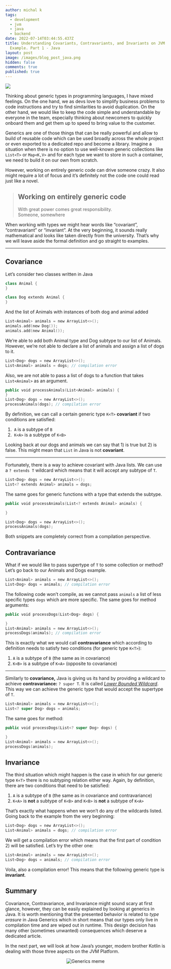 ```yaml
---
author: michal k
tags:
  - development
  - jvm
  - java
  - backend
date: 2022-07-14T03:44:55.437Z
title: Understanding Covariants, Contravariants, and Invariants on JVM Generics
  Example. Part 1 - Java
layout: post
image: /images/blog_post_java.png
hidden: false
comments: true
published: true
---
```

![](https://cdn-images-1.medium.com/max/1600/1*TdFqWJeP3LYOc-n6j6IGTQ.jpeg)

Thinking about generic types in programming languages, I have mixed feelings. On the one hand, we as devs love to simplify business problems to code instructions and try to find similarities to avoid duplication. On the other hand, we would like to keep the code simple and understandable by everyone in the team, especially thinking about newcomers to quickly onboard them and get them up to speed to bring value to the customer.

Generics are one of those things that can be really powerful and allow to build of reusable code which can be used broadly across the whole project or even exported to a dedicated repo and become a library. Imagine a situation when there is no option to use well-known generic collections like `List<T>` or `Map<K,V>` and for each type we want to store in such a container, we need to build it on our own from scratch.

However, working on entirely generic code can drive someone crazy. It also might require a lot of focus and it’s definitely not the code one could read just like a novel.

<blockquote><h2>Working on entirely generic code</h2><div>With great power comes great responsibility.</div><footer>Someone, somewhere</footer></blockquote>

When working with types we might hear words like “covariant”, “contravariant” or “invariant”. At the very beginning, it sounds really mathematical and looks like taken directly from the university. That’s why we will leave aside the formal definition and go straight to examples.

- - -

## Covariance

Let’s consider two classes written in Java

```kotlin
class Animal {
}

class Dog extends Animal {
}
```

And the list of Animals with instances of both dog and animal added

```kotlin
List<Animal> animals = new ArrayList<>();
animals.add(new Dog());
animals.add(new Animal());
```

We’re able to add both Animal type and Dog subtype to our list of Animals. However, we’re not able to declare a list of animals and assign a list of dogs to it.

```kotlin
List<Dog> dogs = new ArrayList<>();
List<Animal> animals = dogs; // compilation error
```

Also, we are not able to pass a list of dogs to a function that takes `List<Animal>` as an argument.

```kotlin
public void processAnimals(List<Animal> animals) {
}
List<Dog> dogs = new ArrayList<>();
processAnimals(dogs); // compilation error
```

By definition, we can call a certain generic type `K<T>` **covariant** if two conditions are satisfied:

1.  `A` is a subtype of `B`
2.  `K<A>` is a subtype of `K<B>`

Looking back at our dogs and animals we can say that 1) is true but 2) is false. This might mean that `List` in Java is not **covariant**.

- - -

Fortunately, there is a way to achieve covariant with Java lists. We can use a `? extends T` wildcard which means that it will accept any subtype of `T`.

```kotlin
List<Dog> dogs = new ArrayList<>();
List<? extends Animal> animals = dogs;
```

The same goes for generic functions with a type that extends the subtype.

```kotlin
public void processAnimals(List<? extends Animal> animals) {

}

List<Dog> dogs = new ArrayList<>();
processAnimals(dogs);
```

Both snippets are completely correct from a compilation perspective. 

## Contravariance

What if we would like to pass supertype of `T` to some collection or method? Let’s go back to our Animals and Dogs example.

```kotlin
List<Animal> animals = new ArrayList<>();
List<Dog> dogs = animals; // compilation error
```

The following code won’t compile, as we cannot pass `animals` a list of less specific types `dogs` which are more specific. The same goes for method arguments:

```kotlin
public void processDogs(List<Dog> dogs) {

}
List<Animal> animals = new ArrayList<>();
processDogs(animals); // compilation error
```

This is exactly what we would call **contravariance** which according to definition needs to satisfy two conditions (for generic type `K<T>`):

1. `A` is a subtype of `B` (the same as in covariance)
2. `K<B>` is a subtype of `K<A>` (opposite to covariance)

- - -

Similarly to **covariance,** Java is giving us its hand by providing a wildcard to achieve **contravariance:** `? super T`. It is called *[Lower Bounded Wildcard](https://docs.oracle.com/javase/tutorial/java/generics/lowerBounded.html)*. This way we can achieve the generic type that would accept the supertype of `T`.

```kotlin
List<Animal> animals = new ArrayList<>();
List<? super Dog> dogs = animals;
```

The same goes for method:

```kotlin
public void processDogs(List<? super Dog> dogs) {

}
List<Animal> animals = new ArrayList<>();
processDogs(animals);
```

## Invariance

The third situation which might happen is the case in which for our generic type `K<T>` there is no subtyping relation either way. Again, by definition, there are two conditions that need to be satisfied:

1. `A` is a subtype of `B` (the same as in covariance and contravariance)
2. `K<A>` is **not** a subtype of `K<B>` and `K<B>` is **not** a subtype of `K<A>`

That’s exactly what happens when we won’t do any of the wildcards listed. Going back to the example from the very beginning:

```kotlin
List<Dog> dogs = new ArrayList<>();
List<Animal> animals = dogs; // compilation error
```

We will get a compilation error which means that the first part of condition 2) will be satisfied. Let’s try the other one:

```kotlin
List<Animal> animals = new ArrayList<>(); 
List<Dog> dogs = animals; // compilation error
```

Voila, also a compilation error! This means that the following generic type is **invariant**.

## Summary

Covariance, Contravariance, and Invariance might sound scary at first glance, however, they can be easily explained by looking at generics in Java. It is worth mentioning that the presented behavior is related to *type erasure* in Java Generics which in short means that our types only live in compilation time and are wiped out in runtime. This design decision has many other (sometimes unwanted) consequences which deserve a dedicated article.

In the next part, we will look at how Java’s younger, modern brother Kotlin is dealing with those three aspects on the JVM Platform.

<center>

![Generics meme](https://cdn-images-1.medium.com/max/1600/0*qh9qngkFtlsL1N4W.jpg)

</center>